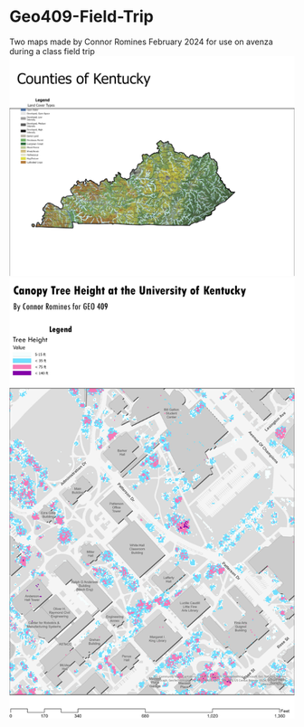 # Geo409-Field-Trip
Two maps made by Connor Romines February 2024 for use on avenza during a class field trip
![County Map](./Counties%20NLCD.jpg)
![Central Campus Tree Height Map](./Canopy%20Campus.jpg)

